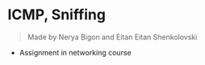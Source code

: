 # ICMP, Sniffing
> Made by Nerya Bigon and Eitan Eitan Shenkolovski
* Assignment in networking course
